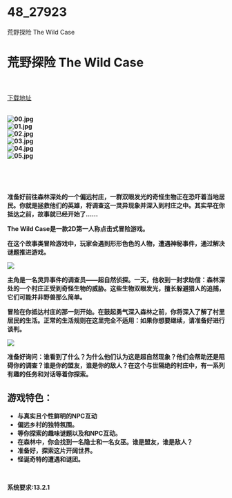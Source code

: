 # 48_27923
荒野探险 The Wild Case
# 荒野探险 The Wild Case
 <br/></br>
[下载地址](https://www.switch520.cc/article/27923 "下载地址")
<br/></br>

<p><strong><img title="00.jpg" src="https://www.switch520.cc/muke_img/2022_03_08_4f7a8c6640ec6.jpg" alt="00.jpg"></strong><br>
<strong><img title="01.jpg" src="https://www.switch520.cc/muke_img/2022_03_08_f2ede5fcddebf.jpg" alt="01.jpg"></strong><br>
<strong><img title="02.jpg" src="https://www.switch520.cc/muke_img/2022_03_08_2275ac3071123.jpg" alt="02.jpg"></strong><br>
<strong><img title="03.jpg" src="https://www.switch520.cc/muke_img/2022_03_08_6d494f7677e12.jpg" alt="03.jpg"></strong><br>
<strong><img title="04.jpg" src="https://www.switch520.cc/muke_img/2022_03_08_2627768e3663f.jpg" alt="04.jpg"></strong><br>
<strong><img title="05.jpg" src="https://www.switch520.cc/muke_img/2022_03_08_17a2c0d344c97.jpg" alt="05.jpg">&nbsp;</strong></p>
<p>&nbsp;</p>
<p>&nbsp;</p>
<p><strong>准备好前往森林深处的一个偏远村庄，一群双眼发光的奇怪生物正在恐吓着当地居民。你就是拯救他们的英雄，将调查这一灵异现象并深入到村庄之中。其实早在你抵达之前，故事就已经开始了……</strong></p>
<p><strong>The Wild Case是一款2D第一人称点击式冒险游戏。</strong></p>
<p><strong>在这个故事类冒险游戏中，玩家会遇到形形色色的人物，遭遇神秘事件，通过解决谜题推进游戏。</strong></p>
<p><strong><img class="aligncenter loaded" src="https://media.st.dl.pinyuncloud.com/steam/apps/1178230/extras/Jeep.gif?t=1634315237" data-original="https://media.st.dl.pinyuncloud.com/steam/apps/1178230/extras/Jeep.gif?t=1634315237"></strong></p>
<p><strong>主角是一名灵异事件的调查员——超自然侦探。一天，他收到一封求助信：森林深处的一个村庄正受到奇怪生物的威胁。这些生物双眼发光，擅长躲避猎人的追捕，它们可能并非野兽那么简单。</strong></p>
<p><strong>冒险在你抵达村庄的那一刻开始。在鼓起勇气深入森林之前，你将深入了解了村里居民的生活。正常的生活规则在这里完全不适用：如果你想要继续，请准备好进行谈判。</strong></p>
<p><strong><img class="aligncenter loaded" src="https://media.st.dl.pinyuncloud.com/steam/apps/1178230/extras/Wolf_crop.gif?t=1634315237" data-original="https://media.st.dl.pinyuncloud.com/steam/apps/1178230/extras/Wolf_crop.gif?t=1634315237"></strong></p>
<p><strong>准备好询问：谁看到了什么？为什么他们认为这是超自然现象？他们会帮助还是阻碍你的调查？谁是你的盟友，谁是你的敌人？在这个与世隔绝的村庄中，有一系列有趣的任务和对话等着你探索。</strong></p>
<h2 class="bb_tag"><strong>游戏特色：</strong></h2>
<ul class="bb_ul">
<li><strong>与真实且个性鲜明的NPC互动</strong></li>
<li><strong>偏远乡村的独特氛围。</strong></li>
<li><strong>等你探索的趣味谜题以及和NPC互动。</strong></li>
<li><strong>在森林中，你会找到一名隐士和一名女巫。谁是盟友，谁是敌人？</strong></li>
<li><strong>准备好，探索这片开阔世界。</strong></li>
<li><strong>怪诞奇特的遭遇和谜团。</strong></li>
</ul>
<p>&nbsp;</p>
<p><strong>系统要求:13.2.1</strong></p>




